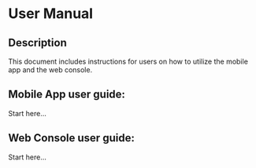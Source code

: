 # User Manual

## Description

This document includes instructions for users on how to utilize the mobile app and the web console.

## Mobile App user guide:

Start here...

## Web Console user guide:

Start here...
